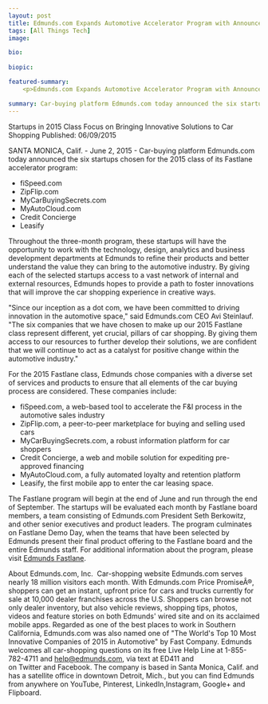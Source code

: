 ```yaml
---
layout: post
title: Edmunds.com Expands Automotive Accelerator Program with Announcement of 2015
tags: [All Things Tech]
image: 

bio:
 
biopic:

featured-summary:
    <p>Edmunds.com Expands Automotive Accelerator Program with Announcement of 2015.</p>

summary: Car-buying platform Edmunds.com today announced the six startups chosen for the 2015 class of its Fastlane accelerator program. 
---
```

Startups in 2015 Class Focus on Bringing Innovative Solutions to Car Shopping
Published: 06/09/2015 

SANTA MONICA, Calif. - June 2, 2015 - Car-buying platform Edmunds.com today announced the six startups chosen for the 2015 class of its Fastlane accelerator program:
 
* fiSpeed.com
* ZipFlip.com
* MyCarBuyingSecrets.com
* MyAutoCloud.com
* Credit Concierge
* Leasify

Throughout the three-month program, these startups will have the opportunity to work with the technology, design, analytics and business development departments at Edmunds to refine their products and better understand the value they can bring to the automotive industry. By giving each of the selected startups access to a vast network of internal and external resources, Edmunds hopes to provide a path to foster innovations that will improve the car shopping experience in creative ways.

"Since our inception as a dot com, we have been committed to driving innovation in the automotive space," said Edmunds.com CEO Avi Steinlauf. "The six companies that we have chosen to make up our 2015 Fastlane class represent different, yet crucial, pillars of car shopping. By giving them access to our resources to further develop their solutions, we are confident that we will continue to act as a catalyst for positive change within the automotive industry."

For the 2015 Fastlane class, Edmunds chose companies with a diverse set of services and products to ensure that all elements of the car buying process are considered. These companies include:
* fiSpeed.com, a web-based tool to accelerate the F&I process in the automotive sales industry
* ZipFlip.com, a peer-to-peer marketplace for buying and selling used cars
* MyCarBuyingSecrets.com, a robust information platform for car shoppers
* Credit Concierge, a web and mobile solution for expediting pre-approved financing
* MyAutoCloud.com, a fully automated loyalty and retention platform
* Leasify, the first mobile app to enter the car leasing space.

The Fastlane program will begin at the end of June and run through the end of September. The startups will be evaluated each month by Fastlane board members, a team consisting of Edmunds.com President Seth Berkowitz, and other senior executives and product leaders. The program culminates on Fastlane Demo Day, when the teams that have been selected by Edmunds present their final product offering to the Fastlane board and the entire Edmunds staff. For additional information about the program, please visit [Edmunds Fastlane](http://www.fastlaneaccelerator.com/). 

About Edmunds.com, Inc. 
Car-shopping website Edmunds.com serves nearly 18 million visitors each month. With Edmunds.com Price PromiseÂ®, shoppers can get an instant, upfront price for cars and trucks currently for sale at 10,000 dealer franchises across the U.S. Shoppers can browse not only dealer inventory, but also vehicle reviews, shopping tips, photos, videos and feature stories on both Edmunds' wired site and on its acclaimed mobile apps. Regarded as one of the best places to work in Southern California, Edmunds.com was also named one of "The World's Top 10 Most Innovative Companies of 2015 in Automotive" by Fast Company. Edmunds welcomes all car-shopping questions on its free Live Help Line at 1-855-782-4711 and help@edmunds.com, via text at ED411 and on Twitter and Facebook. The company is based in Santa Monica, Calif. and has a satellite office in downtown Detroit, Mich., but you can find Edmunds from anywhere on YouTube, Pinterest, LinkedIn,Instagram, Google+ and Flipboard.

